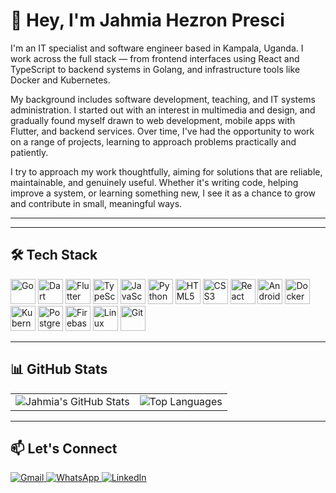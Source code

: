 # 👋 Hey, I'm Jahmia Hezron Presci

I'm an IT specialist and software engineer based in Kampala, Uganda. I work across the full stack — from frontend interfaces using React and TypeScript to backend systems in Golang, and infrastructure tools like Docker and Kubernetes.

My background includes software development, teaching, and IT systems administration. I started out with an interest in multimedia and design, and gradually found myself drawn to web development, mobile apps with Flutter, and backend services. Over time, I've had the opportunity to work on a range of projects, learning to approach problems practically and patiently.

I try to approach my work thoughtfully, aiming for solutions that are reliable, maintainable, and genuinely useful. Whether it's writing code, helping improve a system, or learning something new, I see it as a chance to grow and contribute in small, meaningful ways.

---



---

## 🛠 Tech Stack

<p align="left">
  <img src="https://cdn.jsdelivr.net/gh/devicons/devicon/icons/go/go-original.svg" alt="Go" width="40" height="40"/>
  <img src="https://cdn.jsdelivr.net/gh/devicons/devicon/icons/dart/dart-original.svg" alt="Dart" width="40" height="40"/>
  <img src="https://cdn.jsdelivr.net/gh/devicons/devicon/icons/flutter/flutter-original.svg" alt="Flutter" width="40" height="40"/>
  <img src="https://cdn.jsdelivr.net/gh/devicons/devicon/icons/typescript/typescript-original.svg" alt="TypeScript" width="40" height="40"/>
  <img src="https://cdn.jsdelivr.net/gh/devicons/devicon/icons/javascript/javascript-original.svg" alt="JavaScript" width="40" height="40"/>
  <img src="https://cdn.jsdelivr.net/gh/devicons/devicon/icons/python/python-original.svg" alt="Python" width="40" height="40"/>
  <img src="https://cdn.jsdelivr.net/gh/devicons/devicon/icons/html5/html5-original.svg" alt="HTML5" width="40" height="40"/>
  <img src="https://cdn.jsdelivr.net/gh/devicons/devicon/icons/css3/css3-original.svg" alt="CSS3" width="40" height="40"/>
  <img src="https://cdn.jsdelivr.net/gh/devicons/devicon/icons/react/react-original.svg" alt="React" width="40" height="40"/>
  <img src="https://cdn.jsdelivr.net/gh/devicons/devicon/icons/android/android-original.svg" alt="Android" width="40" height="40"/>
  <img src="https://cdn.jsdelivr.net/gh/devicons/devicon/icons/docker/docker-original.svg" alt="Docker" width="40" height="40"/>
  <img src="https://cdn.jsdelivr.net/gh/devicons/devicon/icons/kubernetes/kubernetes-plain.svg" alt="Kubernetes" width="40" height="40"/>
  <img src="https://cdn.jsdelivr.net/gh/devicons/devicon/icons/postgresql/postgresql-original.svg" alt="PostgreSQL" width="40" height="40"/>
  <img src="https://cdn.jsdelivr.net/gh/devicons/devicon/icons/firebase/firebase-plain.svg" alt="Firebase" width="40" height="40"/>
  <img src="https://cdn.jsdelivr.net/gh/devicons/devicon/icons/linux/linux-original.svg" alt="Linux" width="40" height="40"/>
  <img src="https://cdn.jsdelivr.net/gh/devicons/devicon/icons/git/git-original.svg" alt="Git" width="40" height="40"/>
</p>



---

## 📊 GitHub Stats

<table style="border: none; border-collapse: collapse;">
  <tr>
    <td valign="top" style="border: none;">
      <img src="https://github-readme-stats.vercel.app/api?username=Hezron-Jahmia-Presci&show_icons=true&theme=tokyonight&count_private=true&hide_border=true" alt="Jahmia's GitHub Stats" />
    </td>
    <td valign="top" style="border: none;">
      <img src="https://github-readme-stats.vercel.app/api/top-langs/?username=Hezron-Jahmia-Presci&layout=compact&langs_count=8&theme=tokyonight&hide_border=true" alt="Top Languages" />
    </td>
  </tr>
</table>


---

## 📫 Let's Connect

<p align="left">
  <a href="mailto:hezron.p.jahmia@gmail.com" target="_blank">
    <img src="https://img.shields.io/badge/Gmail-D14836?style=for-the-badge&logo=gmail&logoColor=white" alt="Gmail" />
  </a>
  <a href="https://wa.me/256752580722" target="_blank">
    <img src="https://img.shields.io/badge/WhatsApp-25D366?style=for-the-badge&logo=whatsapp&logoColor=white" alt="WhatsApp" />
  </a>
  <a href="https://www.linkedin.com/in/hezron-jahmia-01a165371/" target="_blank">
    <img src="https://img.shields.io/badge/LinkedIn-0A66C2?style=for-the-badge&logo=linkedin&logoColor=white" alt="LinkedIn" />
  </a>
</p>

